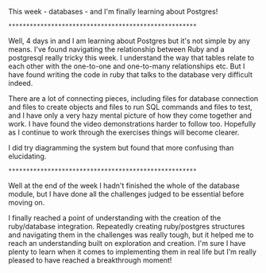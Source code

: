 This week - databases - and I'm finally learning about Postgres!

    *****************************************************

Well, 4 days in and I am learning about Postgres but it's not simple by any means. I've found navigating the relationship between Ruby and a postgresql really tricky this week. I understand the way that tables relate to each other with the one-to-one and one-to-many relationships etc. But I have found writing the code in ruby that talks to the database very difficult indeed. 

There are a lot of connecting pieces, including files for database connection and files to create objects and files to run SQL commands and files to test, and I have only a very hazy mental picture of how they come together and work. I have found the video demonstrations harder to follow too. Hopefully as I continue to work through the exercises things will become clearer. 

I did try diagramming the system but found that more confusing than elucidating.


    *****************************************************
    
Well at the end of the week I hadn't finished the whole of the database module, but I have done all the challenges judged to be essential before moving on. 
    
I finally reached a point of understanding with the creation of the ruby/database integration. Repeatedly creating ruby/postgres structures and navigating them in the challenges was really tough, but it helped me to reach an understanding built on exploration and creation. I'm sure I have plenty to learn when it comes to implementing them in real life but I'm really pleased to have reached a breakthrough moment!
    
